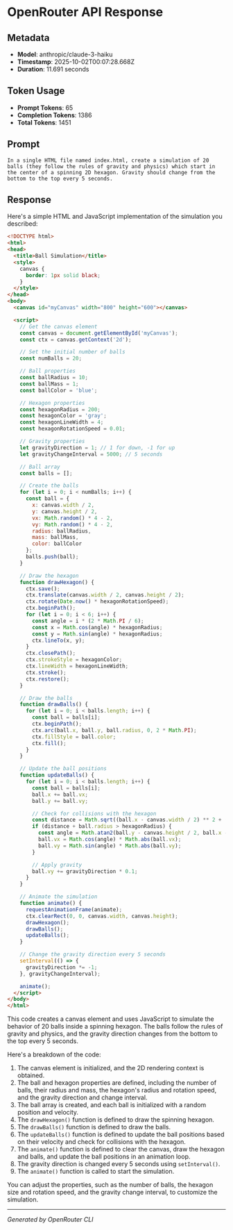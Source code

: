 # OpenRouter API Response

## Metadata
- **Model**: anthropic/claude-3-haiku
- **Timestamp**: 2025-10-02T00:07:28.668Z
- **Duration**: 11.691 seconds

## Token Usage
- **Prompt Tokens**: 65
- **Completion Tokens**: 1386
- **Total Tokens**: 1451

## Prompt
```
In a single HTML file named index.html, create a simulation of 20 balls (they follow the rules of gravity and physics) which start in the center of a spinning 2D hexagon. Gravity should change from the bottom to the top every 5 seconds.

```

## Response
Here's a simple HTML and JavaScript implementation of the simulation you described:

```html
<!DOCTYPE html>
<html>
<head>
  <title>Ball Simulation</title>
  <style>
    canvas {
      border: 1px solid black;
    }
  </style>
</head>
<body>
  <canvas id="myCanvas" width="800" height="600"></canvas>

  <script>
    // Get the canvas element
    const canvas = document.getElementById('myCanvas');
    const ctx = canvas.getContext('2d');

    // Set the initial number of balls
    const numBalls = 20;

    // Ball properties
    const ballRadius = 10;
    const ballMass = 1;
    const ballColor = 'blue';

    // Hexagon properties
    const hexagonRadius = 200;
    const hexagonColor = 'gray';
    const hexagonLineWidth = 4;
    const hexagonRotationSpeed = 0.01;

    // Gravity properties
    let gravityDirection = 1; // 1 for down, -1 for up
    let gravityChangeInterval = 5000; // 5 seconds

    // Ball array
    const balls = [];

    // Create the balls
    for (let i = 0; i < numBalls; i++) {
      const ball = {
        x: canvas.width / 2,
        y: canvas.height / 2,
        vx: Math.random() * 4 - 2,
        vy: Math.random() * 4 - 2,
        radius: ballRadius,
        mass: ballMass,
        color: ballColor
      };
      balls.push(ball);
    }

    // Draw the hexagon
    function drawHexagon() {
      ctx.save();
      ctx.translate(canvas.width / 2, canvas.height / 2);
      ctx.rotate(Date.now() * hexagonRotationSpeed);
      ctx.beginPath();
      for (let i = 0; i < 6; i++) {
        const angle = i * (2 * Math.PI / 6);
        const x = Math.cos(angle) * hexagonRadius;
        const y = Math.sin(angle) * hexagonRadius;
        ctx.lineTo(x, y);
      }
      ctx.closePath();
      ctx.strokeStyle = hexagonColor;
      ctx.lineWidth = hexagonLineWidth;
      ctx.stroke();
      ctx.restore();
    }

    // Draw the balls
    function drawBalls() {
      for (let i = 0; i < balls.length; i++) {
        const ball = balls[i];
        ctx.beginPath();
        ctx.arc(ball.x, ball.y, ball.radius, 0, 2 * Math.PI);
        ctx.fillStyle = ball.color;
        ctx.fill();
      }
    }

    // Update the ball positions
    function updateBalls() {
      for (let i = 0; i < balls.length; i++) {
        const ball = balls[i];
        ball.x += ball.vx;
        ball.y += ball.vy;

        // Check for collisions with the hexagon
        const distance = Math.sqrt((ball.x - canvas.width / 2) ** 2 + (ball.y - canvas.height / 2) ** 2);
        if (distance + ball.radius > hexagonRadius) {
          const angle = Math.atan2(ball.y - canvas.height / 2, ball.x - canvas.width / 2);
          ball.vx = Math.cos(angle) * Math.abs(ball.vx);
          ball.vy = Math.sin(angle) * Math.abs(ball.vy);
        }

        // Apply gravity
        ball.vy += gravityDirection * 0.1;
      }
    }

    // Animate the simulation
    function animate() {
      requestAnimationFrame(animate);
      ctx.clearRect(0, 0, canvas.width, canvas.height);
      drawHexagon();
      drawBalls();
      updateBalls();
    }

    // Change the gravity direction every 5 seconds
    setInterval(() => {
      gravityDirection *= -1;
    }, gravityChangeInterval);

    animate();
  </script>
</body>
</html>
```

This code creates a canvas element and uses JavaScript to simulate the behavior of 20 balls inside a spinning hexagon. The balls follow the rules of gravity and physics, and the gravity direction changes from the bottom to the top every 5 seconds.

Here's a breakdown of the code:

1. The canvas element is initialized, and the 2D rendering context is obtained.
2. The ball and hexagon properties are defined, including the number of balls, their radius and mass, the hexagon's radius and rotation speed, and the gravity direction and change interval.
3. The ball array is created, and each ball is initialized with a random position and velocity.
4. The `drawHexagon()` function is defined to draw the spinning hexagon.
5. The `drawBalls()` function is defined to draw the balls.
6. The `updateBalls()` function is defined to update the ball positions based on their velocity and check for collisions with the hexagon.
7. The `animate()` function is defined to clear the canvas, draw the hexagon and balls, and update the ball positions in an animation loop.
8. The gravity direction is changed every 5 seconds using `setInterval()`.
9. The `animate()` function is called to start the simulation.

You can adjust the properties, such as the number of balls, the hexagon size and rotation speed, and the gravity change interval, to customize the simulation.

---
*Generated by OpenRouter CLI*
